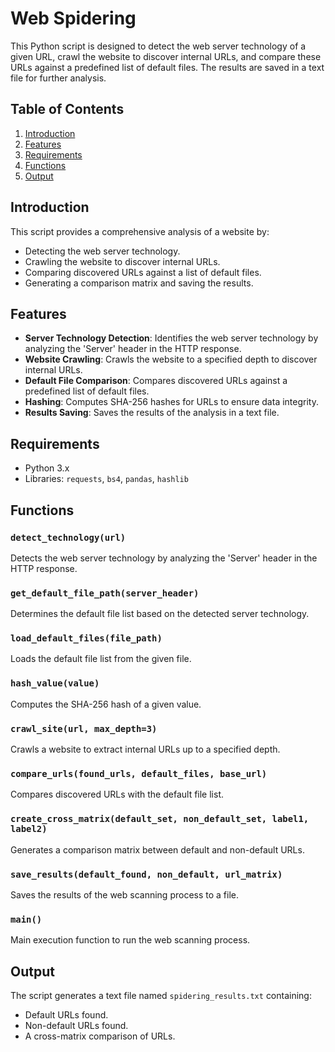 # Web Spidering

This Python script is designed to detect the web server technology of a given URL, crawl the website to discover internal URLs, and compare these URLs against a predefined list of default files. The results are saved in a text file for further analysis.

## Table of Contents
1. [Introduction](#introduction)
2. [Features](#features)
3. [Requirements](#requirements)
4. [Functions](#functions)
5. [Output](#output)

## Introduction

This script provides a comprehensive analysis of a website by:
- Detecting the web server technology.
- Crawling the website to discover internal URLs.
- Comparing discovered URLs against a list of default files.
- Generating a comparison matrix and saving the results.

## Features

- **Server Technology Detection**: Identifies the web server technology by analyzing the 'Server' header in the HTTP response.
- **Website Crawling**: Crawls the website to a specified depth to discover internal URLs.
- **Default File Comparison**: Compares discovered URLs against a predefined list of default files.
- **Hashing**: Computes SHA-256 hashes for URLs to ensure data integrity.
- **Results Saving**: Saves the results of the analysis in a text file.

## Requirements

- Python 3.x
- Libraries: `requests`, `bs4`, `pandas`, `hashlib`

## Functions

### `detect_technology(url)`
Detects the web server technology by analyzing the 'Server' header in the HTTP response.

### `get_default_file_path(server_header)`
Determines the default file list based on the detected server technology.

### `load_default_files(file_path)`
Loads the default file list from the given file.

### `hash_value(value)`
Computes the SHA-256 hash of a given value.

### `crawl_site(url, max_depth=3)`
Crawls a website to extract internal URLs up to a specified depth.

### `compare_urls(found_urls, default_files, base_url)`
Compares discovered URLs with the default file list.

### `create_cross_matrix(default_set, non_default_set, label1, label2)`
Generates a comparison matrix between default and non-default URLs.

### `save_results(default_found, non_default, url_matrix)`
Saves the results of the web scanning process to a file.

### `main()`
Main execution function to run the web scanning process.

## Output

The script generates a text file named `spidering_results.txt` containing:
- Default URLs found.
- Non-default URLs found.
- A cross-matrix comparison of URLs.
